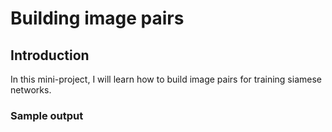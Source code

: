 # Building image pairs

## Introduction

In this mini-project, I will learn how to build image pairs for training siamese networks.

### Sample output
